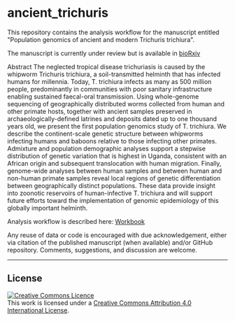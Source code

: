 # ancient_trichuris

This repository contains the analysis workflow for the manuscript entitled "Population genomics of ancient and modern Trichuris trichiura".

The manuscript is currently under review but is available in [bioRxiv](https://doi.org/10.1101/2021.10.21.464505)

Abstract
The neglected tropical disease trichuriasis is caused by the whipworm Trichuris trichiura, a soil-transmitted helminth that has infected humans for millennia. Today, T. trichiura infects as many as 500 million people, predominantly in communities with poor sanitary infrastructure enabling sustained faecal-oral transmission. Using whole-genome sequencing of geographically distributed worms collected from human and other primate hosts, together with ancient samples preserved in archaeologically-defined latrines and deposits dated up to one thousand years old, we present the first population genomics study of T. trichiura. We describe the continent-scale genetic structure between whipworms infecting humans and baboons relative to those infecting other primates. Admixture and population demographic analyses support a stepwise distribution of genetic variation that is highest in Uganda, consistent with an African origin and subsequent translocation with human migration. Finally, genome-wide analyses between human samples and between human and non-human primate samples reveal local regions of genetic differentiation between geographically distinct populations. These data provide insight into zoonotic reservoirs of human-infective T. trichiura and will support future efforts toward the implementation of genomic epidemiology of this globally important helminth.


Analysis workflow is described here: [Workbook](03_code/README.md)



Any reuse of data or code is encouraged with due acknowledgement, either via citation of the published manuscript (when available) and/or GitHub repository. Comments, suggestions, and discussion are welcome.

******
## License
<a rel="license" href="http://creativecommons.org/licenses/by/4.0/"><img alt="Creative Commons Licence" style="border-width:0" src="https://i.creativecommons.org/l/by/4.0/88x31.png" /></a><br />This work is licensed under a <a rel="license" href="http://creativecommons.org/licenses/by/4.0/">Creative Commons Attribution 4.0 International License</a>.
